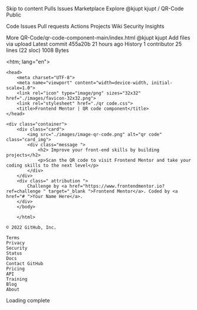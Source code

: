 
Skip to content
Pulls
Issues
Marketplace
Explore
@kjupt
kjupt /
QR-Code
Public

Code
Issues
Pull requests
Actions
Projects
Wiki
Security
Insights

More
QR-Code/qr-code-component-main/index.html
@kjupt
kjupt Add files via upload
Latest commit 455a20b 21 hours ago
History
1 contributor
25 lines (22 sloc) 1008 Bytes
<!DOCTYPE html>
<htm; lang="en">

    <head>
        <meta charset="UTF-8">
        <meta name="viewport" content="width=device-width, initial-scale=1.0">
        <link rel="icon" type="image/png" sizes="32x32" href="./images/favicon-32x32.png">
        <link rel="stylesheet" href="./qr code.css">
        <title>Frontend Mentor | QR code component</title>
    </head>

    <div class="container">
        <div class="card">
            <img src="./images/image-qr-code.png" alt="qr code" class="card_img">
            <div class="message ">
                <h2> Improve your front-end skills by building projects</h2>
                <p>Scan the QR code to visit Frontend Mentor and take your coding skills to the next level</p>
            </div>
        </div>
        <div class=" attribution ">
            Challenge by <a href="https://www.frontendmentor.io?ref=challenge " target="_blank ">Frontend Mentor</a>. Coded by <a href="# ">Your Name Here</a>.
        </div>
        </body>

        </html>

    © 2022 GitHub, Inc.

    Terms
    Privacy
    Security
    Status
    Docs
    Contact GitHub
    Pricing
    API
    Training
    Blog
    About

Loading complete
